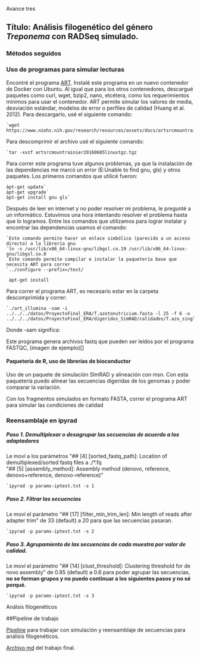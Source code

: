 Avance tres

## Título: Análisis filogenético del género *Treponema* con RADSeq simulado.

### Métodos seguidos

### Uso de programas para simular lecturas

Encontré el programa [ART](https://www.niehs.nih.gov/research/resources/software/biostatistics/art/). Instalé este programa en un nuevo contenedor de Docker con Ubuntu. Al igual que para los otros contenedores, descargué paquetes como curl, wget, bzip2, nano, etcétera,  como los requerimientos mínimos para usar el contenedor. ART permite simular los valores de media, desviación estándar, modelos de error o perfiles de calidad (Huang et al. 2012). Para descargarlo, usé el siguiente comando:

    `wget https://www.niehs.nih.gov/research/resources/assets/docs/artsrcmountrainier20160605linuxtgz.tgz

Para descomprimir el archivo usé el siguiente comando:

    `tar -xvzf artsrcmountrainier20160605linuxtgz.tgz

Para correr este programa tuve algunos problemas, ya que la instalación de las dependencias me marcó un error (E:Unable to find gnu, gls) y otros paquetes. Los primeros comandos que utilicé fueron:

    àpt-get update`
    àpt-get upgrade`
    àpt-get install gnu gls` 

Después de leer en internet y no poder resolver mi problema, le pregunté a un informático. Estuvimos una hora intentando resolver el problema hasta que lo logramos. Entre los comandos que utilizamos para lograr instalar y encontrar las dependencias usamos el comando:

    `Este comando permite hacer un enlace simbólico (parecido a un acceso directo) a la librería gnu
    `ln -s /usr/lib/x86_64-linux-gnu/libgsl.co.19 /usr/lib/x86_64-linux-gnu/libgsl.so.0
    `Este comando permite compilar e instalar la paquetería base que necesita ART para correr
    `../configure --prefix=/test/

     àpt-get install 

Para correr el programa ART, es necesario estar en la carpeta descomprimida y correr:

    `./art_illumina -sam -i ../../../datos/ProyectoFinal_ERA/T.azotonutricium.fasta -l 25 -f 6 -o ../../../datos/ProyectoFinal_ERA/digeridos_SimRAD/calidades/T.azo_single 

Donde -sam significa:

Este programa genera archivos fastq que pueden ser leídos por el programa FASTQC, (imagen de ejemplo)[]

#### Paquetería de R, uso de librerías de bioconductor
Uso de un paquete de simulación SImRAD y alineación con msn.
Con esta paquetería puedo alinear las secuencias digeridas de los genomas y poder comparar la variación. 


Con los fragmentos simulados en formato FASTA, correr el programa ART para simular las condiciones de calidad

### Reensamblaje en ipyrad


##### Paso 1. Demultiplexar o desagrupar las secuencias de acuerdo a los adaptadores

Le moví a los parámetros "## [4] [sorted_fastq_path]: Location of demultiplexed/sorted fastq files a ./*.fq  
"## [5] [assembly_method]: Assembly method (denovo, reference, denovo+reference, denovo-reference)" 

    `ipyrad -p params-iptest.txt -s 1

##### Paso 2. Filtrar las secuencias

Le moví el parámetro "## [17] [filter_min_trim_len]: Min length of reads after adapter trim" de 33 (default) a 20 para que las secuencias pasaran.

    `ipyrad -p params-iptest.txt -s 2

##### Paso 3. Agrupamiento de las secuencias de cada muestra por valor de calidad. 

Le moví el parámetro "## [14] [clust_threshold]: Clustering threshold for de novo assembly" de 0.85 (default) a 0.6 para poder agrupar las secuencias, **no se forman grupos y no puedo continuar a los siguientes pasos y no sé porqué.** 

    `ipyrad -p params-iptest.txt -s 3

Análsis filogenéticos

##Pipeline de trabajo

[Pipeline](https://github.com/Amanecer1/Trabajo-Final_Bioinfo2017/blob/master/Pipeline.jpg) para trabajar con simulación y reensamblaje de secuencias para análisis filogenéticos.

[Archivo md](https://github.com/Amanecer1/Trabajo-Final_Bioinfo2017/blob/master/Trabajo_final.md) del trabajo final.
